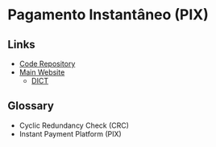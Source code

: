 # Pagamento Instantâneo (PIX)

## Links

- [Code Repository](https://github.com/bacen/pix-api)
- [Main Website](https://bcb.gov.br/estabilidadefinanceira/pix)
  - [DICT](https://bcb.gov.br/content/estabilidadefinanceira/pix/API-DICT.html)

## Glossary

- Cyclic Redundancy Check (CRC)
- Instant Payment Platform (PIX)

<!--

-->

<!--
https://openpix.com.br
-->

<!--
https://github.com/ivanmds/POC_EVENT_DRIVEN
https://github.com/VictorMagalhaesSales/microsservices-banks-parent
https://github.com/idylicaro/full-cycle-immersive
https://github.com/codeedu/imersao-fullstack-fullcycle

https://github.com/mateusjunges/laravel-pix
https://github.com/NascentSecureTech/pix-qrcode-utils
https://github.com/thalesog/pix-utils
https://github.com/gjmolter/pix-charge
https://github.com/rafaellaurindo/pix-qrcode
-->

<!--
https://bcb.gov.br/content/estabilidadefinanceira/forumpireunioes/Anexo%20I%20-%20Padr%C3%B5es%20para%20Inicia%C3%A7%C3%A3o%20do%20PIX.pdf
-->
